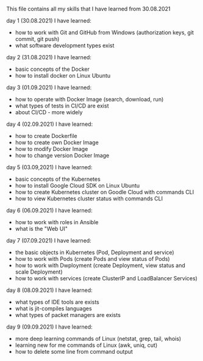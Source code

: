This file contains all my skills that I have learned from 30.08.2021

day 1 (30.08.2021)
I have learned:
- how to work with Git and GitHub from Windows (authorization keys, git commit, git push)
- what software development types exist

day 2 (31.08.2021)
I have learned:
- basic concepts of the Docker
- how to install docker on Linux Ubuntu

day 3 (01.09.2021)
I have learned:
- how to operate with Docker Image (search, download, run)
- what types of tests in CI/CD are exist
- about CI/CD - more widely

day 4 (02.09.2021)
I have learned:
- how to create Dockerfile
- how to create own Docker Image
- how to modify Docker Image
- how to change version Docker Image

day 5 (03.09,2021)
I have learned:
- basic concepts of the Kubernetes
- how to install Google Cloud SDK on Linux Ubuntu
- how to create Kubernetes cluster on Goodle Cloud with commands CLI
- how to view Kubernetes cluster status with commands CLI

day 6 (06.09.2021)
I have learned:
- how to work with roles in Ansible
- what is the "Web UI"

day 7 (07.09.2021)
I have learned:
- the basic objects in Kubernetes (Pod, Deployment and service)
- how to work with Pods (create Pods and view status of Pods)
- how to work with Dwployment (create Deployment, view status and scale Deployment)
- how to work with services (create ClusterIP and LoadBalancer Services)

day 8 (08.09.2021)
I have learned:
- what types of IDE tools are exists
- what is jit-compiles languages
- what types of packet managers are exists

day 9 (09.09.2021)
I have learned:
- more deep learning commands of Linux (netstat, grep, tail, whois)
- learning new for me commands of Linux (awk, uniq, cut)
- how to delete some line from command output
